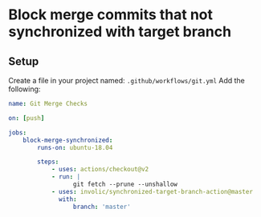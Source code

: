 # Block merge commits that not synchronized with target branch

## Setup

Create a file in your project named: `.github/workflows/git.yml` Add the
following:

```yaml
name: Git Merge Checks

on: [push]

jobs:
    block-merge-synchronized:
        runs-on: ubuntu-18.04

        steps:
            - uses: actions/checkout@v2
            - run: |
                  git fetch --prune --unshallow
            - uses: involic/synchronized-target-branch-action@master
              with:
                  branch: 'master'
```
